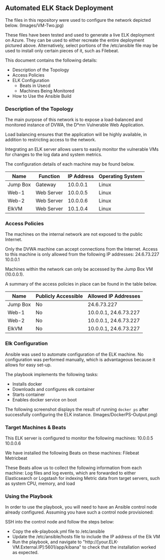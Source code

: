 ## Automated ELK Stack Deployment

The files in this repository were used to configure the network depicted below.
(Images/VM-Two.jpg)

These files have been tested and used to generate a live ELK deployment on Azure. They can be used to either recreate the entire deployment pictured above. Alternatively, select portions of the /etc/ansible file may be used to install only certain pieces of it, such as Filebeat.

This document contains the following details:
- Description of the Topology
- Access Policies
- ELK Configuration
  - Beats in Usecd 
  - Machines Being Monitored
- How to Use the Ansible Build


### Description of the Topology

The main purpose of this network is to expose a load-balanced and monitored instance of DVWA, the D*mn Vulnerable Web Application.

Load balancing ensures that the application will be highly available, in addition to restricting access to the network.

Integrating an ELK server allows users to easily monitor the vulnerable VMs for changes to the log data and system metrics.

The configuration details of each machine may be found below.

| Name     | Function   | IP Address | Operating System |
|----------|------------|------------|------------------|
| Jump Box | Gateway    | 10.0.0.1   | Linux            |
| Web-1    | Web Server | 10.0.0.5   | Linux            |
| Web-2    | Web Server | 10.0.0.6   | Linux            |
| ElkVM    | Web Server | 10.1.0.4   | Linux            |

### Access Policies

The machines on the internal network are not exposed to the public Internet. 

Only the DVWA machine can accept connections from the Internet. Access to this machine is only allowed from the following IP addresses: 
24.6.73.227 
10.0.0.1

Machines within the network can only be accessed by the Jump Box VM (10.0.0.1).

A summary of the access policies in place can be found in the table below.

| Name     | Publicly Accessible | Allowed IP Addresses  |
|----------|---------------------|-----------------------|
| Jump Box | No                  | 24.6.73.227           |
| Web-1    | No                  | 10.0.0.1, 24.6.73.227 |
| Web-2    | No                  | 10.0.0.1, 24.6.73.227 |
| ElkVM    | No                  | 10.0.0.1, 24.6.73.227 |

### Elk Configuration

Ansible was used to automate configuration of the ELK machine. No configuration was performed manually, which is advantageous because it allows for easy set-up.

The playbook implements the following tasks:
- Installs docker
- Downloads and configures elk container
- Starts container
- Enables docker service on boot

The following screenshot displays the result of running `docker ps` after successfully configuring the ELK instance.
(Images/DockerPS-Output.png)

### Target Machines & Beats
This ELK server is configured to monitor the following machines: 
10.0.0.5
10.0.0.6

We have installed the following Beats on these machines: 
Filebeat
Metricbeat

These Beats allow us to collect the following information from each machine: 
Log files and log events, which are forwarded to either Elasticsearch or Logstash for indexing
Metric data from target servers, such as system CPU, memory, and load

### Using the Playbook
In order to use the playbook, you will need to have an Ansible control node already configured. Assuming you have such a control node provisioned: 

SSH into the control node and follow the steps below:
- Copy the elk-playbook.yml file to /etc/ansible
- Update the /etc/ansible/hosts file to include the IP address of the Elk VM
- Run the playbook, and navigate to "http://[your.ELK-VM.External.IP]:5601/app/kibana" to check that the installation worked as expected.
